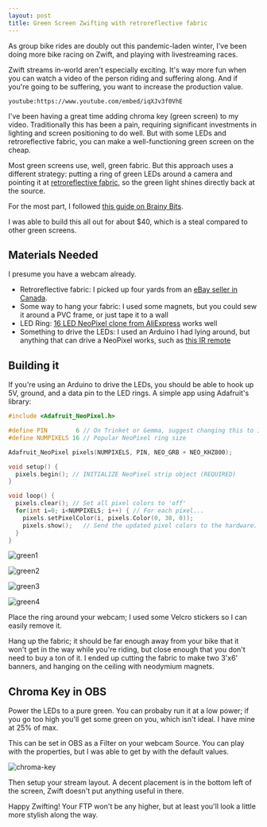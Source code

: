 ```yaml
---
layout: post
title: Green Screen Zwifting with retroreflective fabric
---
```



As group bike rides are doubly out this pandemic-laden winter, I've been doing more bike racing on Zwift, and playing with livestreaming races.

Zwift streams in-world aren't especially exciting. It's way more fun when you can watch a video of the person riding and suffering along.
And if you're going to be suffering, you want to increase the production value.

`youtube:https://www.youtube.com/embed/iqXJv3f0VhE`

I've been having a great time adding chroma key (green screen) to my video. Traditionally this has been a pain, requiring significant investments in lighting and screen positioning to do well.
But with some LEDs and retroreflective fabric, you can make a well-functioning green screen on the cheap.

Most green screens use, well, green fabric. But this approach uses a different strategy: putting a ring of green LEDs around a camera and pointing it at [retroreflective fabric][fabric], so the green light shines directly back at the source.

For the most part, I followed [this guide on Brainy Bits](https://www.brainy-bits.com/post/making-a-green-screen-that-doesn-t-require-any-lighting).

I was able to build this all out for about $40, which is a steal compared to other green screens.

## Materials Needed

I presume you have a webcam already.

* Retroreflective fabric: I picked up four yards from an [eBay seller in Canada](https://www.ebay.com/itm/SILVER-REFLECTIVE-FABRIC-sew-on-material-width-39-inch-1-meter/111778351514?ssPageName=STRK%3AMEBIDX%3AIT&var=410769250135&_trksid=p2057872.m2749.l2649).
* Some way to hang your fabric: I used some magnets, but you could sew it around a PVC frame, or just tape it to a wall
* LED Ring: [16 LED NeoPixel clone from AliExpress](https://www.aliexpress.com/item/1005001579299841.html?spm=a2g0s.9042311.0.0.189d4c4dksRwrm) works well
* Something to drive the LEDs: I used an Arduino I had lying around, but anything that can drive a NeoPixel works, such as [this IR remote](https://www.amazon.com/gp/product/B075SXMD9Z/ref=ppx_yo_dt_b_asin_title_o00_s01?ie=UTF8&psc=1)

## Building it

If you're using an Arduino to drive the LEDs, you should be able to hook up 5V, ground, and a data pin to the LED rings. A simple app using Adafruit's library:

```cpp
#include <Adafruit_NeoPixel.h>

#define PIN        6 // On Trinket or Gemma, suggest changing this to 1
#define NUMPIXELS 16 // Popular NeoPixel ring size

Adafruit_NeoPixel pixels(NUMPIXELS, PIN, NEO_GRB + NEO_KHZ800);

void setup() {
  pixels.begin(); // INITIALIZE NeoPixel strip object (REQUIRED)
}

void loop() {
  pixels.clear(); // Set all pixel colors to 'off'
  for(int i=0; i<NUMPIXELS; i++) { // For each pixel...
    pixels.setPixelColor(i, pixels.Color(0, 30, 0));
    pixels.show();   // Send the updated pixel colors to the hardware.
  }
}
```

![green1](images/green1.jpg)

![green2](images/green2.jpg)

![green3](images/green3.jpg)

![green4](images/green3.jpg)

Place the ring around your webcam; I used some Velcro stickers so I can easily remove it.

Hang up the fabric; it should be far enough away from your bike that it won't get in the way while you're riding, but close enough that you don't need to buy a ton of it.
I ended up cutting the fabric to make two 3'x6' banners, and hanging on the ceiling with neodymium magnets.

## Chroma Key in OBS

Power the LEDs to a pure green. You can probaby run it at a low power; if you go too high you'll get some green on you, which isn't ideal. I have mine at 25% of max.

This can be set in OBS as a Filter on your webcam Source. You can play with the properties, but I was able to get by with the default values.

![chroma-key](images/chroma-key.png)

Then setup your stream layout. A decent placement is in the bottom left of the screen, Zwift doesn't put anything useful in there.

Happy Zwifting! Your FTP won't be any higher, but at least you'll look a little more stylish along the way.

[fabric]:https://en.wikipedia.org/wiki/Retroreflector#Other_uses